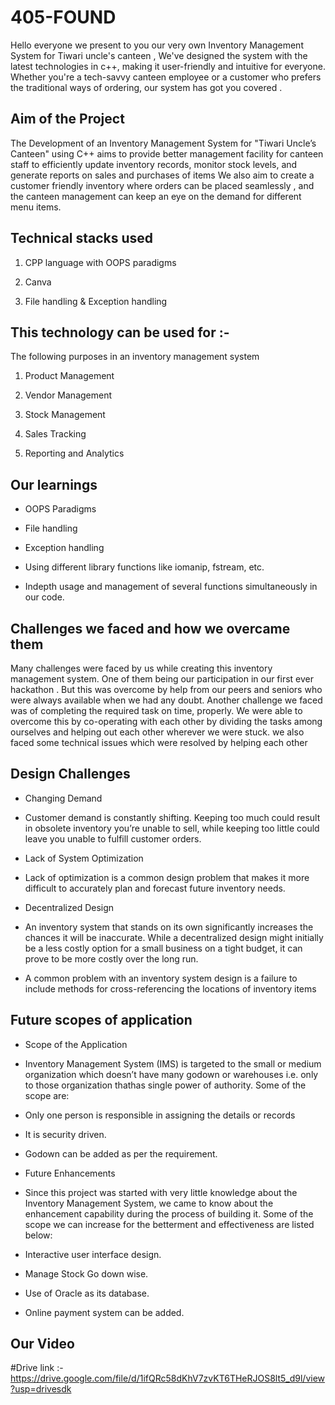 # 405-FOUND
Hello everyone we present to you our very own Inventory Management System for Tiwari uncle's canteen ,
We've designed the system with the latest technologies in c++, making it user-friendly and intuitive for everyone. Whether you're a tech-savvy canteen employee or a customer who prefers the traditional ways of ordering, our system has got you covered .
## Aim of the Project
 The Development of an Inventory Management System for "Tiwari Uncle’s Canteen" using C++ aims to provide better management facility for canteen staff to efficiently update inventory records, monitor stock levels, and generate reports on sales and purchases of items
We also aim to create a customer friendly  inventory where
orders can be placed seamlessly , and the canteen management can keep 
an eye on the demand for different menu items.
## Technical stacks used
1. CPP language with OOPS paradigms

2. Canva 

3.  File handling &  Exception handling
## This technology can be used for :-
The following purposes in an inventory management system
1. Product Management

2. Vendor Management

3. Stock Management

4. Sales Tracking

5. Reporting and Analytics
## Our learnings
- OOPS Paradigms

- File handling

- Exception handling

- Using different library functions like iomanip, fstream, etc. 

- Indepth usage and management of several functions simultaneously in our code.

## Challenges we faced and how we overcame them
Many challenges were faced by us while creating this inventory management system. One of them being our participation in our first ever hackathon . But this was overcome by help from our peers and seniors who were always available when we had any doubt. Another challenge we faced was of completing the required task on time, properly. We were able to overcome this by co-operating with each other by dividing the tasks among ourselves and helping out each other wherever we were stuck. we also faced some technical issues which were resolved by helping each other
## Design Challenges

- Changing Demand

- Customer demand is constantly shifting. Keeping too much could result in obsolete inventory you’re unable to sell, while keeping too little could leave you unable to fulfill customer orders.

- Lack of System Optimization

- Lack of optimization is a common design problem that makes it more difficult to accurately plan and forecast future inventory needs. 

- Decentralized Design

- An inventory system that stands on its own significantly increases the chances it will be inaccurate. While a decentralized design might initially be a less costly option for a small business on a tight budget, it can prove to be more costly over the long run. 

- A common problem with an inventory system design is a failure to include methods for cross-referencing the locations of inventory items
## Future scopes of application
- Scope of the Application

- Inventory Management System (IMS) is targeted to the small or medium organization which doesn’t have many godown or warehouses i.e. only to those organization thathas single power of authority. Some of the scope are:

- Only one person is responsible in assigning the details or records

- It is security driven.

- Godown can be added as per the requirement.

- Future Enhancements

- Since this project was started with very little knowledge about the Inventory Management System, we came to know about the enhancement capability during   the process of building it. Some of the scope we can increase for the betterment and effectiveness are listed below:

- Interactive user interface design.

- Manage Stock Go down wise.

- Use of Oracle as its database.

- Online payment system can be added.


## Our Video
   #Drive link :- https://drive.google.com/file/d/1ifQRc58dKhV7zvKT6THeRJOS8lt5_d9l/view?usp=drivesdk
   
